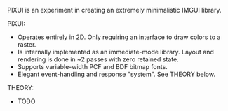 PIXUI is an experiment in creating an extremely minimalistic IMGUI library.

PIXUI:
* Operates entirely in 2D. Only requiring an interface to draw colors
to a raster.
* Is internally implemented as an immediate-mode library. Layout and rendering
is done in ~2 passes with zero retained state.
* Supports variable-width PCF and BDF bitmap fonts.
* Elegant event-handling and response "system". See THEORY below.

THEORY:
* TODO


